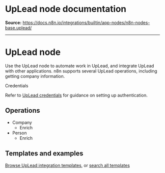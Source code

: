 # UpLead node documentation

**Source:** https://docs.n8n.io/integrations/builtin/app-nodes/n8n-nodes-base.uplead/

---

# UpLead node

Use the UpLead node to automate work in UpLead, and integrate UpLead with other applications. n8n supports several UpLead operations, including getting company information.

Credentials

Refer to [UpLead credentials](../../credentials/uplead/) for guidance on setting up authentication.

## Operations

- Company
  - Enrich
- Person
  - Enrich

## Templates and examples

[Browse UpLead integration templates](https://n8n.io/integrations/uplead/), or [search all templates](https://n8n.io/workflows/)
